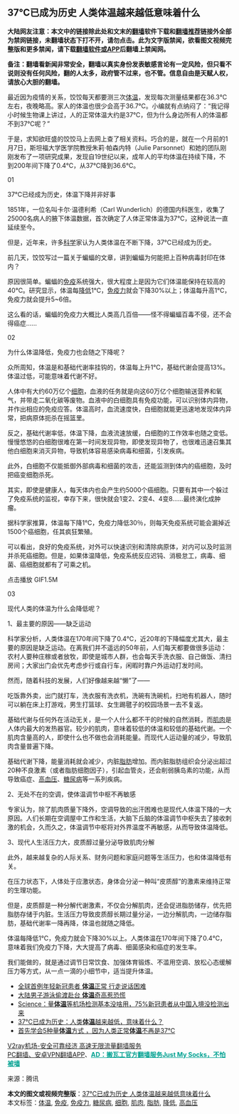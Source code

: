  <h2>37℃已成为历史 人类体温越来越低意味着什么</h2> <p class="notice"><b>大陆网友注意：本文中的链接除此处和文末的<a href="https://github.com/bannedbook/fanqiang" >翻墙</a>软件下载和<a href="https://github.com/killgcd/justmysocks/blob/master/README.md">翻墙推荐</a>链接外全部为禁网链接，未翻墙状态下打不开，请勿点击。此为文字版禁闻，欲看图文视频完整版和更多禁闻，请下载<a href="https://github.com/bannedbook/fanqiang">翻墙软件或APP</a>后翻墙上禁闻网。</p><p>备注：翻墙看新闻非常安全，翻墙以真实身份发表敏感言论有一定风险，但只看不说则没有任何风险，翻的人太多，政府管不过来，也不管。信息自由是天赋人权，请放心大胆的翻墙。</b></p>  <div class="entry"> <p>最近因为疫情的关系，饺饺每天都要测三次<a href="https://www.bannedbook.org/bnews/tag/%E4%BD%93%E6%B8%A9/" class="st_tag internal_tag" rel="tag" title="标签 体温 下的日志">体温</a>，发现每次测量结果都在36.3℃左右，夜晚略高。家人的体温也很少会高于36.7℃。小编就有点纳闷了：“我记得小时候生物课上讲过，人的正常体温大约是37℃，但为什么身边所有人的体温都不到37℃呢？”</p> <p></p> <p>于是，求知欲旺盛的饺饺马上去网上查了相关资料。巧合的是，就在一个月前的1月7日，斯坦福大学医学院教授朱莉·帕森内特（Julie Parsonnet）和她的团队刚刚发布了一项研究成果，发现自19世纪以来，成年人的平均体温在持续下降，不到200年间下降了0.4℃，从37℃降到36.6℃。</p> <p>01</p> <p>37℃已经成为历史，体温下降并非好事</p> <p>1851年，一位名叫卡尔·温德利希（Carl Wunderlich）的德国内科医生，收集了25000名病人的腋下体温数据，首次确定了人体正常体温为37℃，这种说法一直延续至今。</p> <p>但是，近年来，许多<span class='wp_keywordlink'><a href="https://www.bannedbook.org/forum11/topic309.html" title="禁片：“科学”的棍子" target="_blank">科学</a></span>家认为人类体温在不断下降，37℃已经成为历史。</p> <p>前几天，饺饺写过一篇关于蝙蝠的文章，讲到蝙蝠为何能把上百种病毒封印在体内？</p> <p>原因很简单。蝙蝠的<a href="https://www.bannedbook.org/bnews/tag/%E5%85%8D%E7%96%AB/" class="st_tag internal_tag" rel="tag" title="标签 免疫 下的日志">免疫</a>系统强大，很大程度上是因为它们体温能保持在较高的40℃。研究显示，体温每<a href="https://www.bannedbook.org/bnews/tag/%E9%99%8D%E4%BD%8E/" class="st_tag internal_tag" rel="tag" title="标签 降低 下的日志">降低</a>1℃，<a href="https://www.bannedbook.org/bnews/tag/%E5%85%8D%E7%96%AB%E5%8A%9B/" class="st_tag internal_tag" rel="tag" title="标签 免疫力 下的日志">免疫力</a>就会下降30%以上；体温每升高1℃，免疫力就会提升5~6倍。</p>  <p>这么看的话，蝙蝠的免疫力大概比人类高几百倍——怪不得蝙蝠百毒不侵，还不会得癌症&#8230;&#8230;</p> <p>02</p> <p>为什么体温降低，免疫力也会随之下降呢？</p> <p>众所周知，体温是和基础代谢率挂钩的，体温每上升1℃，基础代谢会提高13%。体温过低，可能意味着代谢不好。</p> <p>人体中有大约60万亿个<a href="https://www.bannedbook.org/bnews/tag/%E7%BB%86%E8%83%9E/" class="st_tag internal_tag" rel="tag" title="标签 细胞 下的日志">细胞</a>，血液的任务就是向这60万亿个细胞输送营养和氧气，并带走二氧化碳等废物。血液中的白细胞具有免疫功能，可以识别体内异物，并作出相应的免疫应答。体温高时，血流速度快，白细胞就能更迅速地发现体内异常，把病原体扼杀在摇篮里。</p> <p>反之，基础代谢率低，体温下降，血液流速放缓，白细胞的工作效率也随之变低。慢慢悠悠的白细胞很难在第一时间发现异物，即使发现异物了，也很难迅速召集其他白细胞来消灭异物，导致机体容易感染病毒和细菌，引发疾病。</p> <p>此外，白细胞不仅能抵御外部病毒和细菌的攻击，还能监测到体内的癌细胞，及时把癌变细胞杀死。</p> <p>其实，即使是健康人，每天体内也会产生约5000个癌细胞。只要有其中一个躲过了免疫系统的监视，幸存下来，很快就会1变2、2变4、4变8&#8230;&#8230;最终演化成肿瘤。</p> <p>据科学家推算，体温每下降1℃，免疫力降低30％，则每天免疫系统可能会漏掉近1500个癌细胞，任其疯狂繁殖。</p>  <p>可以看出，良好的免疫系统，对外可以快速识别和清除病原体，对内可以及时监测并杀死癌细胞。但是，如果体温降低，免疫系统反应迟钝、消极怠工，病毒、细菌、癌细胞就都有了可乘之机。</p> <p>点击播放 GIF1.5M</p> <p>03</p> <p>现代人类的体温为什么会降低呢？</p> <p>1、最主要的原因——缺乏运动</p> <p>科学家分析，人类体温在170年间下降了0.4℃，近20年的下降幅度尤其大，最主要的原因是缺乏运动。在离我们并不遥远的50年前，人们每天都要做很多运动：农村人要种庄稼或者放牧，即使是城市人群，也会每天手洗衣服、自己做饭、清扫房间；大家出门会优先考虑步行或自行车，闲暇时靠户外运动打发时间。</p> <p>然而，随着科技的发展，人们好像越来越“懒”了——</p> <p>吃饭靠外卖，出门就打车，洗衣服有洗衣机，洗碗有洗碗机，扫地有机器人，随时可以躺在床上打游戏，男生打篮球、女生踢毽子的校园场景一去不复返。</p> <p>基础代谢与任何外在活动无关，是一个人什么都不干的时候的自然消耗，而<a href="https://www.bannedbook.org/bnews/tag/%e8%82%8c%e8%82%89/" class="st_tag internal_tag" rel="tag" title="标签 肌肉 下的日志">肌肉</a>是人体内最大的发热器官。较少的肌肉，意味着较低的体温和较低的基础代谢。一个肌肉含量高的人，即使什么也不做也会消耗能量。而现代人运动量的减少，导致肌肉含量普遍下降。</p>  <p>基础代谢下降，能量消耗就会减少，内脏<a href="https://www.bannedbook.org/bnews/tag/%E8%84%82%E8%82%AA/" class="st_tag internal_tag" rel="tag" title="标签 脂肪 下的日志">脂肪</a>增加。而内脏脂肪组织会分泌出超过20种不良激素（或者脂肪细胞因子），引起血管炎，还会削弱胰岛素的功能，从而导致癌症、<a href="https://www.bannedbook.org/bnews/tag/%e9%ab%98%e8%a1%80%e5%8e%8b/" class="st_tag internal_tag" rel="tag" title="标签 高血压 下的日志">高血压</a>、<a href="https://www.bannedbook.org/bnews/tag/%e7%b3%96%e5%b0%bf%e7%97%85/" class="st_tag internal_tag" rel="tag" title="标签 糖尿病 下的日志">糖尿病</a>等一系列疾病。</p> <p>2、无处不在的空调，使体温调节中枢不再敏感</p> <p>专家认为，除了肌肉质量下降外，空调导致的出汗困难也是现代人体温下降的一大原因。人们长期在空调屋中工作和生活，大脑下丘脑的体温调节中枢失去了接收刺激的机会，久而久之，体温调节中枢将对外界温度不再敏感，从而导致体温降低。</p> <p>3、现代人生活压力大，皮质醇过量分泌导致肌肉分解</p> <p>此外，越来越复杂的人际关系、财务问题和家庭问题等生活压力，也和体温降低有关。</p> <p>在压力状态下，人体处于应激状态，身体会分泌一种叫“皮质醇”的激素来维持正常的生理功能。</p> <p>但是，皮质醇是一种分解代谢激素，不仅会分解肌肉，还会促进脂肪储存，优先把脂肪存储于内脏。生活压力导致皮质醇长期过量分泌，一边分解肌肉，一边储存脂肪，基础代谢率一降再降，体温也就随之降低。</p> <p>体温每降低1℃，免疫力就会下降30%以上。人类体温在170年间下降了0.4℃，意味着我们免疫力下降，大大提高了病毒、细菌感染和癌症的发生率。</p> <p>我们能做的，就是通过调节日常饮食、加强体育锻炼、不滥用空调、放松心态缓解压力等方式，从一点一滴的小细节中，适当提升体温。</p>  <ul class='op-related-articles' title='相关阅读'> <li><a href='https://www.bannedbook.org/bnews/comments/20201014/1413707.html' target='_blank'>全球首例年轻新冠患者 <b>体温</b>正常 行走说话困难</a></li> <li><a href='https://www.bannedbook.org/bnews/cnnews/hknews/20201004/1407794.html' target='_blank'>大陆男子游泳偷渡赴台 <b>体温</b>奇高惹恐慌</a></li> <li><a href='https://www.bannedbook.org/bnews/comments/20200309/1368997.html' target='_blank'>Science：量<b>体温</b>等机场检测基本没啥用，75%新冠患者从中国入境没检测出来</a></li> <li><a href='https://www.bannedbook.org/bnews/comments/20200303/1368860.html' target='_blank'>37℃已成为历史：人类<b>体温</b>越来越低，意味着什么？</a></li> <li><a href='https://www.bannedbook.org/bnews/comments/20200726/1366425.html' target='_blank'>首先学会5种量<b>体温</b>方式 ，因为人类正常<b>体温</b>不再是37℃</a></li> </ul> <p class="texttj"> <a href="https://www.bannedbook.org/forum23/topic22702.html" target="_blank">V2ray机场-安全可靠经济 高速无限流量翻墙服务</a><br/> <a href="https://github.com/bannedbook/fanqiang/wiki/%E7%A6%81%E9%97%BB%E7%BD%91%E5%AE%89%E5%8D%93%E7%BF%BB%E5%A2%99%E6%96%B0%E9%97%BBAPP" target="_blank">PC翻墙、安卓VPN翻墙APP</a>、<span onclick="window.open('https://github.com/killgcd/justmysocks/blob/master/README.md')" style="font-weight:bold;color:#00A191;cursor:pointer;text-decoration:underline;outline:none">AD：搬瓦工官方翻墙服务Just My Socks，不怕被墙</span></p><p> 来源：腾讯 </p><a name='sharetosocial'></a>       <div><b>本文的图文或视频完整版</b>：<a href='https://www.bannedbook.org/bnews/cnnews/20201024/1419560.html'>37℃已成为历史 人类体温越来越低意味着什么</a></div>  </div><!--END ENTRY--> <div class="postfooter"> <div>本文标签：<a href="https://www.bannedbook.org/bnews/tag/%E4%BD%93%E6%B8%A9/" rel="tag">体温</a>, <a href="https://www.bannedbook.org/bnews/tag/%E5%85%8D%E7%96%AB/" rel="tag">免疫</a>, <a href="https://www.bannedbook.org/bnews/tag/%E5%85%8D%E7%96%AB%E5%8A%9B/" rel="tag">免疫力</a>, <a href="https://www.bannedbook.org/bnews/tag/%e7%b3%96%e5%b0%bf%e7%97%85/" rel="tag">糖尿病</a>, <a href="https://www.bannedbook.org/bnews/tag/%E7%BB%86%E8%83%9E/" rel="tag">细胞</a>, <a href="https://www.bannedbook.org/bnews/tag/%e8%82%8c%e8%82%89/" rel="tag">肌肉</a>, <a href="https://www.bannedbook.org/bnews/tag/%E8%84%82%E8%82%AA/" rel="tag">脂肪</a>, <a href="https://www.bannedbook.org/bnews/tag/%E9%99%8D%E4%BD%8E/" rel="tag">降低</a>, <a href="https://www.bannedbook.org/bnews/tag/%e9%ab%98%e8%a1%80%e5%8e%8b/" rel="tag">高血压</a></div>  </div><!--END POSTFOOTER--> 